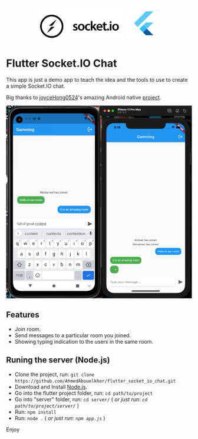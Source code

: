 
<div align="center">

<img src="screenshots/socket_io.png" width="250">
<img src="screenshots/flutter.jpg" width="100">

</div>

# Flutter Socket.IO Chat
This app is just a demo app to teach the idea and the tools to use to create a simple Socket.IO chat.

 Big thanks to [joyceHong0524](https://github.com/joyceHong0524)'s amazing Android native [project](https://github.com/joyceHong0524/socket.io_android).


<img src="screenshots/demo_image.png">

## Features

- Join room.
- Send messages to a particular room you joined.
- Showing typing indication to the users in the same room.


## Runing the server (Node.js)

- Clone the project, run: `git clone https://github.com/AhmedAbouelkher/flutter_socket_io_chat.git`
- Download and Install [Node.js](https://nodejs.org/en/download/).
- Go into the flutter project folder, run: `cd path/to/project`
- Go into "server" folder, run: `cd server/` ( *or just run: `cd path/to/project/server/`* )
- Run: `npm install`
- Run: `node .` ( *or just run: `npm app.js`* )

Enjoy
